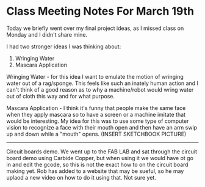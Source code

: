 # Class Meeting Notes For March 19th

Today we briefly went over my final project ideas, as I missed class on Monday and I didn't share mine.

I had two stronger ideas I was thinking about:

1. Wringing Water
2. Mascara Application

Wringing Water - for this idea I want to emulate the motion of wringing water out of a rag/sponge. This feels like such an inately human action and I can't think of a good reason as to why a machine/robot would wring water out of cloth this way and for what purpose.

Mascara Application - I think it's funny that people make the same face when they apply mascara so to have a screen or a machine imitate that would be interesting. My idea for this was to use some type of computer vision to recognize a face with their mouth open and then have an arm swip up and down while a "mouth" opens.
(INSERT SKETCHBOOK PICTURE)

---

Circuit boards demo.
We went up to the FAB LAB and sat through the circuit board demo using Carbide Copper, but when using it we would have ot go in and edit the gcode, so this is not the exact how to on the circuit board making yet. Rob has added to a website that may be sueful, so he may uplaod a new video on how to do it using that. Not sure yet.
